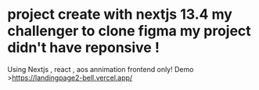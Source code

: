 # project create with nextjs 13.4 my challenger to clone figma my project didn't have reponsive !
Using
Nextjs , react , aos annimation 
frontend only!
Demo >https://landingpage2-bell.vercel.app/ 
